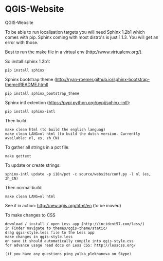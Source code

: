 QGIS-Website
============

QGIS-Website

To be able to run localisation targets you will need Sphinx 1.2b1 which comes with pip. 
Sphinx coming with most distro's is just 1.1.3. You will get an error with those.

Best to run the make file in a virtual env (http://www.virtualenv.org/).

So install sphinx 1.2b1:

    pip install sphinx

Sphinx bootstrap theme (http://ryan-roemer.github.io/sphinx-bootstrap-theme/README.html)

    pip install sphinx_bootstrap_theme

Sphinx intl extention (https://pypi.python.org/pypi/sphinx-intl):

    pip install sphinx-intl

Then build:

    make clean html (to build the english languag)
    make clean LANG=nl html (to build the dutch version. Currently available: nl, es, zh_CN)

To gather all strings in a pot file:

    make gettext

To update or create strings:

    sphinx-intl update -p i18n/pot -c source/website/conf.py -l nl (es, zh_CN)

Then normal build

    make clean LANG=nl html
    
See it in action: http://new.qgis.org/html/en (to be moved)

To make changes to CSS
 
    download / install / open Less app (http://incident57.com/less/)
    in Finder navigate to themes/qgis-theme/static/
    drag qgis-style.less file to the Less app
    make changes in qgis-style.less
    on save it should automatically compile into qgis-style.css
    for advance usage read docs on Less CSS: http://lesscss.org/

    (if you have any questions ping yulka_plekhanova on Skype)

